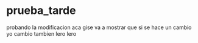 # prueba_tarde
probando la modificacion
aca gise va a mostrar que si se hace un cambio
yo cambio tambien lero lero
